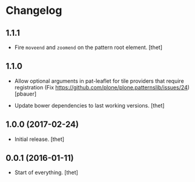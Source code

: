 # Changelog

## **1.1.1**

* Fire ``moveend`` and ``zoomend`` on the pattern root element.
  [thet]


## **1.1.0**

* Allow optional arguments in pat-leaflet for tile providers that require registration (Fix https://github.com/plone/plone.patternslib/issues/24)
  [pbauer]

* Update bower dependencies to last working versions.
  [thet]


## **1.0.0 (2017-02-24)**

* Initial release.
  [thet]


## **0.0.1 (2016-01-11)**

* Start of everything.
  [thet]
